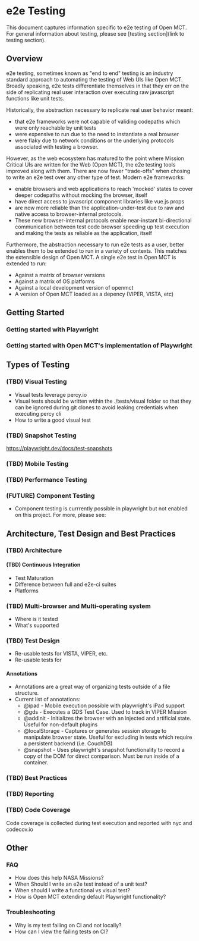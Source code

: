 # e2e Testing

This document captures information specific to e2e testing of Open MCT. For general information about testing, please see [testing section](link to testing section).

## Overview

e2e testing, sometimes known as "end to end" testing is an industry standard approach to automating the testing of Web UIs like Open MCT. Broadly speaking, e2e tests differentiate themselves in that they err on the side of replicating real user interaction over executing raw javascript functions like unit tests. 

Historically, the abstraction necessary to replicate real user behavior meant:
- that e2e frameworks were not capable of validing codepaths which were only reachable by unit tests
- were expensive to run due to the need to instantiate a real browser
- were flaky due to network conditions or the underlying protocols associated with testing a browser. 

However, as the web ecosystem has matured to the point where Mission Critical UIs are written for the Web (Open MCT), the e2e testing tools improved along with them. There are now fewer "trade-offs" when chosing to write an e2e test over any other type of test. Modern e2e frameworks:
- enable browsers and web applications to reach 'mocked' states to cover deeper codepaths without mocking the browser, itself
- have direct access to javascript component libraries like vue.js props
- are now more reliable than the application-under-test due to raw and native access to browser-internal protocols. 
- These new browser-internal protocols enable near-instant bi-directional communication between test code browser speeding up test execution and making the tests as reliable as the application, itself

Furthermore, the abstraction necessary to run e2e tests as a user, better enables them to be extended to run in a variety of contexts. This matches the extensible design of Open MCT. A single e2e test in Open MCT is extended to run:
- Against a matrix of browser versions
- Against a matrix of OS platforms
- Against a local development version of openmct
- A version of Open MCT loaded as a depency (VIPER, VISTA, etc)

## Getting Started

### Getting started with Playwright

### Getting started with Open MCT's implementation of Playwright

## Types of Testing

### (TBD) Visual Testing

- Visual tests leverage percy.io
- Visual tests should be written within the ./tests/visual folder so that they can be ignored during git clones to avoid leaking credentials when executing percy cli
- How to write a good visual test

### (TBD) Snapshot Testing

https://playwright.dev/docs/test-snapshots

### (TBD) Mobile Testing

### (TBD) Performance Testing

### (FUTURE) Component Testing
- Component testing is currrently possible in playwright but not enabled on this project. For more, please see:

## Architecture, Test Design and Best Practices

### (TBD) Architecture

#### (TBD)  Continuous Integration
- Test Maturation 
- Difference between full and e2e-ci suites
- Platforms

### (TBD) Multi-browser and Multi-operating system
- Where is it tested
- What's supported
### (TBD) Test Design

- Re-usable tests for VISTA, VIPER, etc.
- Re-usable tests for 

#### Annotations

 - Annotations are a great way of organizing tests outside of a file structure.
 - Current list of annotations:
    - @ipad - Mobile execution possible with playwright's iPad support
    - @gds - Executes a GDS Test Case. Used to track in VIPER Mission
    - @addInit - Initializes the browser with an injected and artificial state. Useful for non-default plugins
    - @localStorage - Captures or generates session storage to manipulate browser state. Useful for excluding in tests which require a persistent backend (i.e. CouchDB)
    - @snapshot - Uses playwright's snapshot functionality to record a copy of the DOM for direct comparison. Must be run inside of a container.

### (TBD) Best Practices

### (TBD) Reporting

### (TBD) Code Coverage

Code coverage is collected during test execution and reported with nyc and codecov.io

## Other

### FAQ
- How does this help NASA Missions?
- When Should I write an e2e test instead of a unit test?
- When should I write a functional vs visual test?
- How is Open MCT extending default Playwright functionality?

### Troubleshooting
- Why is my test failing on CI and not locally?
- How can I view the failing tests on CI?

